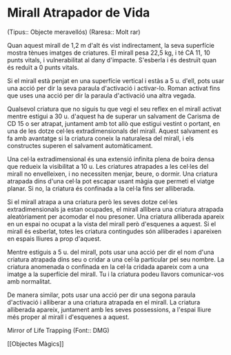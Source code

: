 # Mirall Atrapador de Vida

(Tipus:: Objecte meravellós) (Raresa:: Molt rar)

Quan aquest mirall de 1,2 m d'alt és vist indirectament, la seva superfície mostra tènues imatges de criatures. El mirall pesa 22,5 kg, i té CA 11, 10 punts vitals, i vulnerabilitat al dany d'impacte. S'esberla i és destruït quan és reduït a 0 punts vitals.

Si el mirall està penjat en una superfície vertical i estàs a 5 u. d'ell, pots usar una acció per dir la seva paraula d'activació i activar-lo. Roman activat fins que uses una acció per dir la paraula d'activació una altra vegada.

Qualsevol criatura que no siguis tu que vegi el seu reflex en el mirall activat mentre estigui a 30 u. d'aquest ha de superar un salvament de Carisma de CD 15 o ser atrapat, juntament amb tot allò que estigui vestint o portant, en una de les dotze cel·les extradimensionals del mirall. Aquest salvament es fa amb avantatge si la criatura coneix la naturalesa del mirall, i els constructes superen el salvament automàticament.

Una cel·la extradimensional és una extensió infinita plena de boira densa que redueix la visibilitat a 10 u. Les criatures atrapades a les cel·les del mirall no envelleixen, i no necessiten menjar, beure, o dormir. Una criatura atrapada dins d'una cel·la pot escapar usant màgia que permeti el viatge planar. Si no, la criatura és confinada a la cel·la fins ser alliberada.

Si el mirall atrapa a una criatura però les seves dotze cel·les extradimensionals ja estan ocupades, el mirall allibera una criatura atrapada aleatòriament per acomodar el nou presoner. Una criatura alliberada apareix en un espai no ocupat a la vista del mirall però d'esquenes a aquest. Si el mirall és esberlat, totes les criatura contingudes són alliberades i apareixen en espais lliures a prop d'aquest.

Mentre estiguis a 5 u. del mirall, pots usar una acció per dir el nom d'una criatura atrapada dins seu o cridar a una cel·la particular pel seu nombre. La criatura anomenada o confinada en la cel·la cridada apareix com a una imatge a la superfície del mirall. Tu i la criatura podeu llavors comunicar-vos amb normalitat.

De manera similar, pots usar una acció per dir una segona paraula d'activació i alliberar a una criatura atrapada en el mirall. La criatura alliberada apareix, juntament amb les seves possessions, a l'espai lliure més proper al mirall i d'esquenes a aquest.

Mirror of Life Trapping (Font:: DMG)

[[Objectes Màgics]]